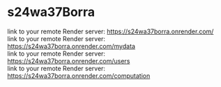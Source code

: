# s24wa37Borra

link to your remote Render server: https://s24wa37borra.onrender.com/ <br>
link to your remote Render server: https://s24wa37borra.onrender.com/mydata<br>
link to your remote Render server: https://s24wa37borra.onrender.com/users<br>
link to your remote Render server: https://s24wa37borra.onrender.com/computation<br>